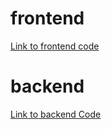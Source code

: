 # frontend

[Link to frontend code](https://github.com/WouterVerschuren/urbanexplorerfrontend.git)





# backend

[Link to backend Code](https://github.com/WouterVerschuren/UrbanExplorerAPI.git)
